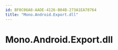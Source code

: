 ```yaml
---
id: BF0C06A8-AADE-4126-B04B-273A1EA78764
title: "Mono.Android.Export.dll"
---
```


# Mono.Android.Export.dll
